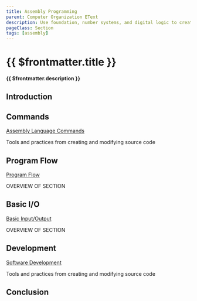 ```yaml
---
title: Assembly Programming
parent: Computer Organization EText
description: Use foundation, number systems, and digital logic to create and run low-level assembly programs
pageClass: Section
tags: [assembly]
---
```


# {{ $frontmatter.title }}
**{{ $frontmatter.description }}**

## Introduction
## Commands
[Assembly Language Commands](./Commands)

Tools and practices from creating and modifying source code

## Program Flow
[Program Flow](./ProgramFlow)

OVERVIEW OF SECTION

## Basic I/O
[Basic Input/Output](./BasicIO)

OVERVIEW OF SECTION

## Development
[Software Development](./Development)

Tools and practices from creating and modifying source code

## Conclusion
